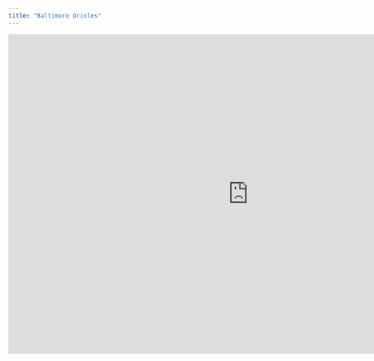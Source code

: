 ```yaml
---
title: "Baltimore Orioles"
---
```


<iframe id="igraph" scrolling="no" style="border:none;" seamless="seamless" src="https://fancygama.github.io/ss_plots/BAL.html" height="640" width="960"></iframe>